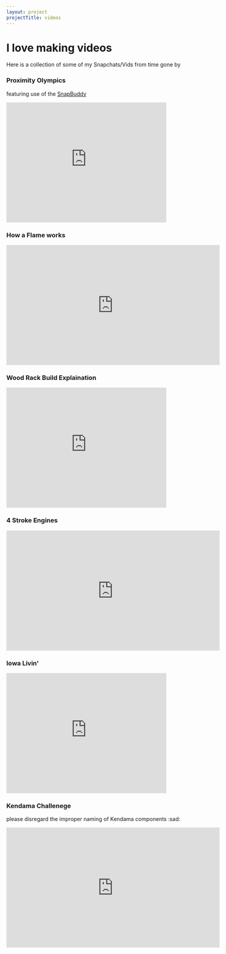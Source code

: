```yaml
---
layout: project
projectTitle: videos
--- 
```

# I love making videos
Here is a collection of some of my Snapchats/Vids from time gone by

### Proximity Olympics
featuring use of the [SnapBuddy](/projects/snap-buddy.html)
<iframe 
    width="420" 
    height="315"
    src="https://tbportfolio.imfast.io/portfolio/snapchat/proxi_olympics.mp4"
    frameborder="0"
    allowfullscreen>
</iframe>

### How a Flame works
<iframe src="https://prezi.com/v/embed/txz4fzl5jit-/" id="iframe_container" frameborder="0" webkitallowfullscreen="" mozallowfullscreen="" allowfullscreen="" allow="autoplay; fullscreen" height="315" width="560"></iframe>

### Wood Rack Build Explaination
<iframe 
    width="420" 
    height="315"
    src="https://tbportfolio.imfast.io/portfolio/snapchat/wood_rack.mp4"
    frameborder="0"
    allowfullscreen>
</iframe>

### 4 Stroke Engines
<iframe src="https://prezi.com/v/embed/mrbktpjnyskg/" id="iframe_container" frameborder="0" webkitallowfullscreen="" mozallowfullscreen="" allowfullscreen="" allow="autoplay; fullscreen" height="315" width="560"></iframe>

### Iowa Livin'
<iframe 
    width="420" 
    height="315"
    src="https://tbportfolio.imfast.io/portfolio/snapchat/iowa_livin.mp4"
    frameborder="0"
    allowfullscreen>
</iframe>

### Kendama Challenege
please disregard the improper naming of Kendama components :sad:
<iframe src="https://prezi.com/v/embed/ewwmrbvnghz2/" id="iframe_container" frameborder="0" webkitallowfullscreen="" mozallowfullscreen="" allowfullscreen="" allow="autoplay; fullscreen" height="315" width="560"></iframe>
